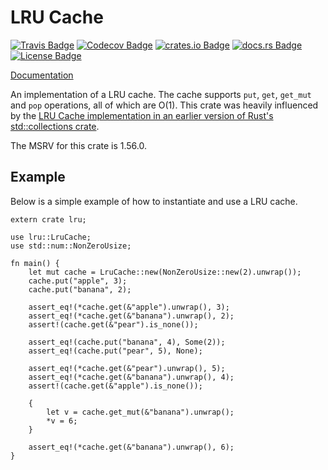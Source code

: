 # LRU Cache

[![Travis Badge]][build status]
[![Codecov Badge]][coverage status]
[![crates.io Badge]][crates.io package]
[![docs.rs Badge]][docs.rs documentation]
[![License Badge]][license]

[Documentation]

An implementation of a LRU cache. The cache supports `put`, `get`, `get_mut` and `pop` operations,
all of which are O(1). This crate was heavily influenced by the [LRU Cache implementation in an
earlier version of Rust's std::collections crate].

The MSRV for this crate is 1.56.0.

## Example

Below is a simple example of how to instantiate and use a LRU cache.

```rust,no_run
extern crate lru;

use lru::LruCache;
use std::num::NonZeroUsize;

fn main() {
    let mut cache = LruCache::new(NonZeroUsize::new(2).unwrap());
    cache.put("apple", 3);
    cache.put("banana", 2);

    assert_eq!(*cache.get(&"apple").unwrap(), 3);
    assert_eq!(*cache.get(&"banana").unwrap(), 2);
    assert!(cache.get(&"pear").is_none());

    assert_eq!(cache.put("banana", 4), Some(2));
    assert_eq!(cache.put("pear", 5), None);

    assert_eq!(*cache.get(&"pear").unwrap(), 5);
    assert_eq!(*cache.get(&"banana").unwrap(), 4);
    assert!(cache.get(&"apple").is_none());

    {
        let v = cache.get_mut(&"banana").unwrap();
        *v = 6;
    }

    assert_eq!(*cache.get(&"banana").unwrap(), 6);
}
```

[travis badge]: https://travis-ci.org/jeromefroe/lru-rs.svg?branch=master
[build status]: https://travis-ci.org/jeromefroe/lru-rs
[codecov badge]: https://codecov.io/gh/jeromefroe/lru-rs/branch/master/graph/badge.svg
[coverage status]: https://codecov.io/gh/jeromefroe/lru-rs
[crates.io badge]: https://img.shields.io/crates/v/lru.svg
[crates.io package]: https://crates.io/crates/lru/
[documentation]: https://docs.rs/lru/
[docs.rs badge]: https://docs.rs/lru/badge.svg
[docs.rs documentation]: https://docs.rs/lru/
[license badge]: https://img.shields.io/badge/license-MIT-blue.svg
[license]: https://raw.githubusercontent.com/jeromefroe/lru-rs/master/LICENSE
[lru cache implementation in an earlier version of rust's std::collections crate]: https://doc.rust-lang.org/0.12.0/std/collections/lru_cache/struct.LruCache.html
